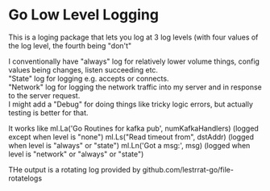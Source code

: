 Go Low Level Logging
====================

This is a loging package that lets you log at 3 log levels (with four values of the log level, the fourth being "don't"

I conventionally have "always" log for relatively lower volume things, config values being changes, listen succeeding etc.  
"State" log for logging e.g. accepts or connects.  
"Network" log for logging the network traffic into my server and in response to the server request.  
I might add a "Debug" for doing things like tricky logic errors, but actually testing is better for that.  

It works like ml.La('Go Routines for kafka pub', numKafkaHandlers) (logged except when level is "none")
              ml.Ls("Read timeout from", dstAddr)                  (logged when level is "always" or "state")
              ml.Ln('Got a msg:', msg)                             (logged when level is "network" or "always" or "state")

THe output is a rotating log provided by github.com/lestrrat-go/file-rotatelogs

